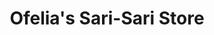---
title: "Ofelia's Sari-Sari Store"
url: /meycauayan/ofelias-sari-sari-store/
shop: Supermarkt
---